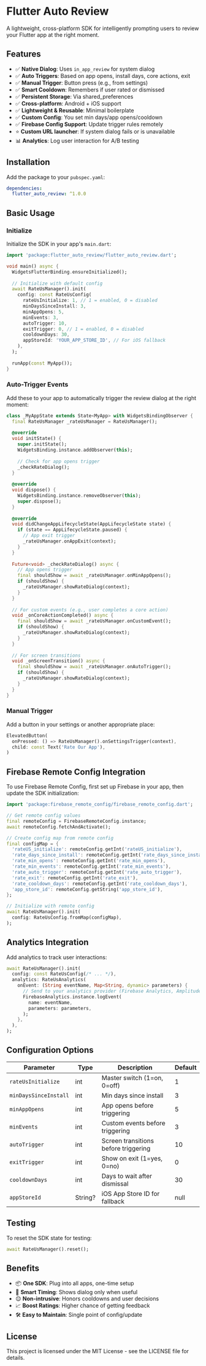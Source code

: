 # Flutter Auto Review

A lightweight, cross-platform SDK for intelligently prompting users to review your Flutter app at the right moment.

## Features

- ✅ **Native Dialog**: Uses `in_app_review` for system dialog
- ✅ **Auto Triggers**: Based on app opens, install days, core actions, exit
- ✅ **Manual Trigger**: Button press (e.g., from settings)
- ✅ **Smart Cooldown**: Remembers if user rated or dismissed
- ✅ **Persistent Storage**: Via shared_preferences
- ✅ **Cross-platform**: Android + iOS support
- ✅ **Lightweight & Reusable**: Minimal boilerplate
- ✅ **Custom Config**: You set min days/app opens/cooldown
- ✅ **Firebase Config Support**: Update trigger rules remotely
- ⭐ **Custom URL launcher**: If system dialog fails or is unavailable
- 📊 **Analytics**: Log user interaction for A/B testing

## Installation

Add the package to your `pubspec.yaml`:

```yaml
dependencies:
  flutter_auto_review: ^1.0.0
```

## Basic Usage

### Initialize

Initialize the SDK in your app's `main.dart`:

```dart
import 'package:flutter_auto_review/flutter_auto_review.dart';

void main() async {
  WidgetsFlutterBinding.ensureInitialized();
  
  // Initialize with default config
  await RateUsManager().init(
    config: const RateUsConfig(
      rateUsInitialize: 1, // 1 = enabled, 0 = disabled
      minDaysSinceInstall: 3,
      minAppOpens: 5,
      minEvents: 3,
      autoTrigger: 10,
      exitTrigger: 0, // 1 = enabled, 0 = disabled
      cooldownDays: 30,
      appStoreId: 'YOUR_APP_STORE_ID', // For iOS fallback
    ),
  );
  
  runApp(const MyApp());
}
```

### Auto-Trigger Events

Add these to your app to automatically trigger the review dialog at the right moment:

```dart
class _MyAppState extends State<MyApp> with WidgetsBindingObserver {
  final RateUsManager _rateUsManager = RateUsManager();
  
  @override
  void initState() {
    super.initState();
    WidgetsBinding.instance.addObserver(this);
    
    // Check for app opens trigger
    _checkRateDialog();
  }
  
  @override
  void dispose() {
    WidgetsBinding.instance.removeObserver(this);
    super.dispose();
  }
  
  @override
  void didChangeAppLifecycleState(AppLifecycleState state) {
    if (state == AppLifecycleState.paused) {
      // App exit trigger
      _rateUsManager.onAppExit(context);
    }
  }
  
  Future<void> _checkRateDialog() async {
    // App opens trigger
    final shouldShow = await _rateUsManager.onMinAppOpens();
    if (shouldShow) {
      _rateUsManager.showRateDialog(context);
    }
  }
  
  // For custom events (e.g., user completes a core action)
  void _onCoreActionCompleted() async {
    final shouldShow = await _rateUsManager.onCustomEvent();
    if (shouldShow) {
      _rateUsManager.showRateDialog(context);
    }
  }
  
  // For screen transitions
  void _onScreenTransition() async {
    final shouldShow = await _rateUsManager.onAutoTrigger();
    if (shouldShow) {
      _rateUsManager.showRateDialog(context);
    }
  }
}
```

### Manual Trigger

Add a button in your settings or another appropriate place:

```dart
ElevatedButton(
  onPressed: () => RateUsManager().onSettingsTrigger(context),
  child: const Text('Rate Our App'),
)
```

## Firebase Remote Config Integration

To use Firebase Remote Config, first set up Firebase in your app, then update the SDK initialization:

```dart
import 'package:firebase_remote_config/firebase_remote_config.dart';

// Get remote config values
final remoteConfig = FirebaseRemoteConfig.instance;
await remoteConfig.fetchAndActivate();

// Create config map from remote config
final configMap = {
  'rateUS_initialize': remoteConfig.getInt('rateUS_initialize'),
  'rate_days_since_install': remoteConfig.getInt('rate_days_since_install'),
  'rate_min_opens': remoteConfig.getInt('rate_min_opens'),
  'rate_min_events': remoteConfig.getInt('rate_min_events'),
  'rate_auto_trigger': remoteConfig.getInt('rate_auto_trigger'),
  'rate_exit': remoteConfig.getInt('rate_exit'),
  'rate_cooldown_days': remoteConfig.getInt('rate_cooldown_days'),
  'app_store_id': remoteConfig.getString('app_store_id'),
};

// Initialize with remote config
await RateUsManager().init(
  config: RateUsConfig.fromMap(configMap),
);
```

## Analytics Integration

Add analytics to track user interactions:

```dart
await RateUsManager().init(
  config: const RateUsConfig(/* ... */),
  analytics: RateUsAnalytics(
    onEvent: (String eventName, Map<String, dynamic> parameters) {
      // Send to your analytics provider (Firebase Analytics, Amplitude, etc.)
      FirebaseAnalytics.instance.logEvent(
        name: eventName,
        parameters: parameters,
      );
    },
  ),
);
```

## Configuration Options

| Parameter | Type | Description | Default |
|-----------|------|-------------|---------|
| `rateUsInitialize` | int | Master switch (1=on, 0=off) | 1 |
| `minDaysSinceInstall` | int | Min days since install | 3 |
| `minAppOpens` | int | App opens before triggering | 5 |
| `minEvents` | int | Custom events before triggering | 3 |
| `autoTrigger` | int | Screen transitions before triggering | 10 |
| `exitTrigger` | int | Show on exit (1=yes, 0=no) | 0 |
| `cooldownDays` | int | Days to wait after dismissal | 30 |
| `appStoreId` | String? | iOS App Store ID for fallback | null |

## Testing

To reset the SDK state for testing:

```dart
await RateUsManager().reset();
```

## Benefits

- 📦 **One SDK**: Plug into all apps, one-time setup
- 🚀 **Smart Timing**: Shows dialog only when useful
- 😌 **Non-intrusive**: Honors cooldowns and user decisions
- 📈 **Boost Ratings**: Higher chance of getting feedback
- 🛠 **Easy to Maintain**: Single point of config/update

## License

This project is licensed under the MIT License - see the LICENSE file for details.
